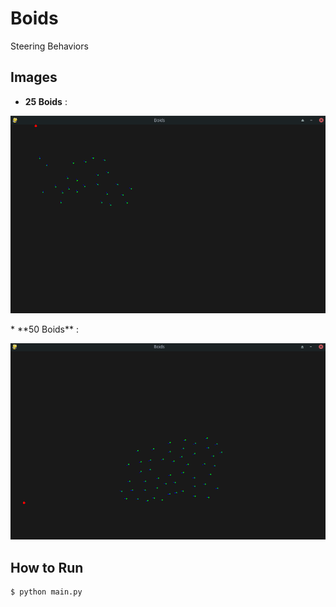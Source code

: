 # Boids
Steering Behaviors

## Images
*   **25 Boids** :
<p align="center"> 
<img src="https://github.com/maldonadoq/boids/blob/master/img/boids25.png" width="600">
</p>
*   **50 Boids** :
<p align="center"> 
<img src="https://github.com/maldonadoq/boids/blob/master/img/boids50.png" width="600">
</p>

## How to Run
```bash
$ python main.py
```